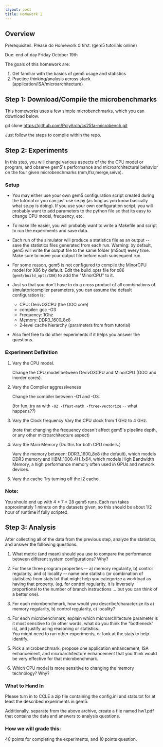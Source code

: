 ```yaml
---
layout: post
title: Homework 1
---
```


## Overview

Prerequisites: Please do Homework 0 first. (gem5 tutorials online)

Due: end of day Friday October 19th

The goals of this homework are:
1. Get familiar with the basics of gem5 usage and statistics
2. Practice thinking/analysis across stack (application/ISA/microarchitecture)

## Step 1: Download/Compile the microbenchmarks

This homeworks uses a few simple microbenchmarks, which you can download below.

git clone https://github.com/PolyArch/cs251a-microbench.git

Just follow the steps to compile within the repo.

## Step 2: Experiments 

In this step, you will change various aspects of the the CPU model or program,
and observe gem5's performance and microarchitectural behavior 
on the four given microbenchmarks (mm,lfsr,merge,seive). 

### Setup
* You may either use your own gem5 configuration script created during the tutorial
or you can just use se.py (as long as you know basically what se.py is doing).  If you use your own configuration
script, you will probably want to add parameters to the python file so that its easy to change
CPU model, frequency, etc.  

* To make life easier, you will probably want to write a Makefile and script to run
the experiments and save data.

* Each run of the simulator
will produce a statistics file as an output -- save the statistics files
generated from each run. Warning: by default, gem5 will write the output file
to the same folder (m5out) every time. Make sure to move your output file
before each subsequent run. 

* For some reason, gem5 is not configured to compile the MinorCPU model for X86 by default.  Edit the
build_opts file for x86 (```gem5/build_opts/X86```) to add the "MinorCPU" to it.

* Just so that you don't have to do a cross product of all combinations of simulator/compiler
parameters, you can assume the default configuration is:
    *  CPU: DerivO3CPU (the OOO core)
    *  compiler: gcc -O3 
    *  Frequency: 1Ghz
    *  Memory: DDR3_1600_8x8
    *  2-level cache hierarchy (parameters from from tutorial)

* Also feel free to do other experiments if it helps you answer the questions.

### Experiment Definition
1. Vary the CPU model. 

   Change the CPU model between DerivO3CPU and MinorCPU (OOO and inorder cores).

2. Vary the Compiler aggressiveness

   Change the compiler between -O1 and -O3.

   (for fun, try ```mm``` with ```-O2 -ffast-math -ftree-vectorize``` -- what happens??)

3. Vary the Clock frequency
   Vary the CPU clock from 1 GHz to 4 GHz. 

   (note that changing the frequency doesn't affect gem5's pipeline depth, or any other microarchitecture aspect)

4. Vary the Main Memory  (Do this for both CPU models.)

   Vary the memory between: DDR3_1600_8x8 (the default), which models DDR3 memory and 
   HBM_1000_4H_1x64, which models High Bandwidth Memory, a high performance memory often used in GPUs and network devices.

5. Vary the cache
   Try turning off the l2 cache.

### Note: 
You should end up with 4 * 7 = 28 gem5 runs. Each run takes approximately 1 minute on the datasets given, so this should be about 1/2 hour of runtime if fully scripted.

## Step 3: Analysis
After collecting all of the data from the previous step, analyze the statistics, and answer the following questions.

1. What metric (and mean) should you use to compare the performance between
   different system configurations? Why?

2. For these three program properties -- a) memory regularity, b) control regularity, and 
   c) locality -- name one statistic (or combination of statistics)
      from stats.txt that might help you categorize a workload as having that property.
      (eg. for control regularity, it is inversely proportional to the 
       number of branch instructions ... but you can think of a better one).

3. For each microbenchmark, how would you describe/characterize its a) memory regularity, b)
   control regularity, c) locality?  

4. For each microbenchmark, explain which microarchitecture parameter is it most sensitive to (in other words, 
   what do you think the "bottleneck" is), and justify using reasoning or statistics.  
   You might need to run other experiments, or look at the stats to help identify.

5. Pick a microbenchmark; propose one application enhancement, ISA enhancement, and microarchitecture
   enhancement that you think would be very effective for that microbenchmark.

6. Which CPU model is more sensitive to changing the memory technology? Why?

### What to Hand In
Please turn in to CCLE a zip file containing the config.ini 
and stats.txt for at least the described experiments in gem5.

Additionally, separate from the above archive, create a file named hw1.pdf
that contains the data and answers to analysis questions.

### How we will grade this:
40 points for completing the experiments, and 10 points question.
